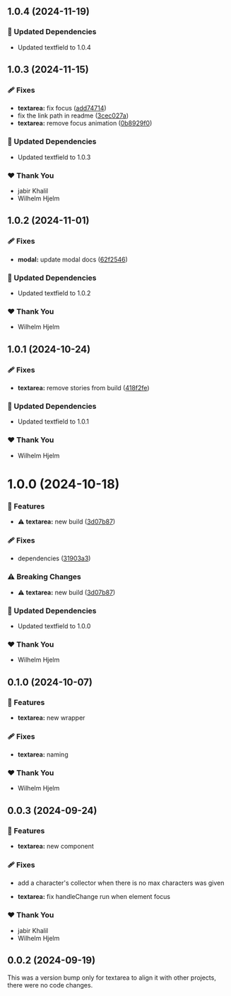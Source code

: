 ## 1.0.4 (2024-11-19)

### 🧱 Updated Dependencies

- Updated textfield to 1.0.4

## 1.0.3 (2024-11-15)

### 🩹 Fixes

- **textarea:** fix focus ([add74714](https://github.com/migrationsverket/midas/commit/add74714))
- fix the link path in readme ([3cec027a](https://github.com/migrationsverket/midas/commit/3cec027a))
- **textarea:** remove focus animation ([0b8929f0](https://github.com/migrationsverket/midas/commit/0b8929f0))

### 🧱 Updated Dependencies

- Updated textfield to 1.0.3

### ❤️  Thank You

- jabir Khalil
- Wilhelm Hjelm

## 1.0.2 (2024-11-01)

### 🩹 Fixes

- **modal:** update modal docs ([62f2546](https://github.com/migrationsverket/midas/commit/62f2546))

### 🧱 Updated Dependencies

- Updated textfield to 1.0.2

### ❤️  Thank You

- Wilhelm Hjelm

## 1.0.1 (2024-10-24)

### 🩹 Fixes

- **textarea:** remove stories from build ([418f2fe](https://github.com/migrationsverket/midas/commit/418f2fe))

### 🧱 Updated Dependencies

- Updated textfield to 1.0.1

### ❤️  Thank You

- Wilhelm Hjelm

# 1.0.0 (2024-10-18)

### 🚀 Features

- ⚠️  **textarea:** new build ([3d07b87](https://github.com/migrationsverket/midas/commit/3d07b87))

### 🩹 Fixes

- dependencies ([31903a3](https://github.com/migrationsverket/midas/commit/31903a3))

### ⚠️  Breaking Changes

- ⚠️  **textarea:** new build ([3d07b87](https://github.com/migrationsverket/midas/commit/3d07b87))

### 🧱 Updated Dependencies

- Updated textfield to 1.0.0

### ❤️  Thank You

- Wilhelm Hjelm

## 0.1.0 (2024-10-07)


### 🚀 Features

- **textarea:** new wrapper


### 🩹 Fixes

- **textarea:** naming


### ❤️  Thank You

- Wilhelm Hjelm

## 0.0.3 (2024-09-24)


### 🚀 Features

- **textarea:** new component


### 🩹 Fixes

- add a character's collector when there is no max characters was given

- **textarea:** fix handleChange run when element focus


### ❤️  Thank You

- jabir Khalil
- Wilhelm Hjelm

## 0.0.2 (2024-09-19)

This was a version bump only for textarea to align it with other projects, there were no code changes.